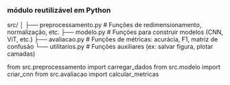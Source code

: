  ### módulo reutilizável em Python

src/
│
├── preprocessamento.py      # Funções de redimensionamento, normalização, etc.
├── modelo.py                # Funções para construir modelos (CNN, ViT, etc.)
├── avaliacao.py             # Funções de métricas: acurácia, F1, matriz de confusão
└── utilitarios.py           # Funções auxiliares (ex: salvar figura, plotar camadas)


from src.preprocessamento import carregar_dados
from src.modelo import criar_cnn
from src.avaliacao import calcular_metricas
